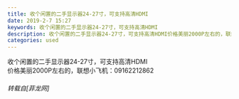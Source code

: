 ```yaml
---
title: 收个闲置的二手显示器24-27寸，可支持高清HDMI
date: 2019-2-7 15:27
keywords: 收个闲置的二手显示器24-27寸，可支持高清HDMI
description: 收个闲置的二手显示器24-27寸，可支持高清HDMI价格美丽2000P左右的，联想小飞机：09162212862
categories: used
---
```

<td class="t_f" id="postmessage_2942709">

收个闲置的二手显示器24-27寸，可支持高清HDMI<br/>
价格美丽2000P左右的，联想小飞机：09162212862</td>
###### 转载自[菲龙网]